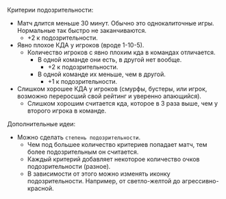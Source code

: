Критерии подозрительности:

* Матч длится меньше 30 минут. Обычно это однокалиточные игры. Нормальные так быстро не заканчиваются.
  * +2 к подозрительности.
* Явно плохое КДА у игроков (вроде 1-10-5).
  * Количество игроков с явно плохим кда в командах отличается.
    * В одной команде они есть, в другой нет вообще. 
      * +2 к подозрительности.
    * В одной команде их меньше, чем в другой.
      * +1 к подозрительности.
* Слишком хорошее КДА у игроков (смурфы, бустеры, или игрок, возможно переросший свой рейтинг и уверенно апающийся).
  * Слишком хорошим считается кда, которое в 3 раза выше, чем у второго игрока в команде.



Дополнительные идеи:

* Можно сделать `степень подозрительности`. 
  * Чем под большее количество критериев попадает матч, тем более подозрительным он считается.
  * Каждый критерий добавляет некоторое количество очков подозрительности (разное).
  * В зависимости от этого можно изменять иконку подозрительности. Например, от светло-желтой до агрессивно-красной.